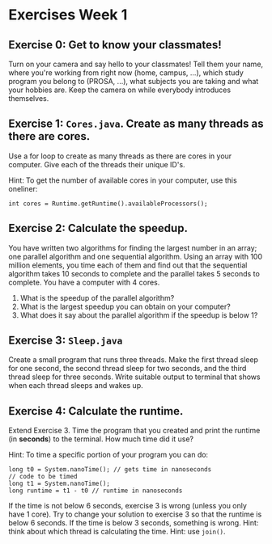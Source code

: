 # Exercises Week 1

## Exercise 0: Get to know your classmates!
Turn on your camera and say hello to your classmates! Tell them your name, where you're working from right now (home, campus, ...), which study program you belong to (PROSA, ...), what subjects you are taking and what your hobbies are. Keep the camera on while everybody introduces themselves.

## Exercise 1: `Cores.java`. Create as many threads as there are cores.
Use a for loop to create as many threads as there are cores in your computer. Give each of the threads their unique ID's.

Hint: To get the number of available cores in your computer, use this oneliner:

```
int cores = Runtime.getRuntime().availableProcessors();
```

## Exercise 2: Calculate the speedup.
You have written two algorithms for finding the largest number in an array; one parallel algorithm and one sequential algorithm. Using an array with 100 million elements, you time each of them and find out that the sequential algorithm takes 10 seconds to complete and the parallel takes 5 seconds to complete. You have a computer with 4 cores.

1. What is the speedup of the parallel algorithm?
2. What is the largest speedup you can obtain on your computer?
3. What does it say about the parallel algorithm if the speedup is below 1?

## Exercise 3: `Sleep.java`
Create a small program that runs three threads. Make the first thread sleep for one second, the second thread sleep for two seconds, and the third thread sleep for three seconds. Write suitable output to terminal that shows when each thread sleeps and wakes up.

## Exercise 4: Calculate the runtime.
Extend Exercise 3. Time the program that you created and print the runtime (in **seconds**) to the terminal. How much time did it use?

Hint: To time a specific portion of your program you can do:

```
long t0 = System.nanoTime(); // gets time in nanoseconds
// code to be timed
long t1 = System.nanoTime();
long runtime = t1 - t0 // runtime in nanoseconds
```

If the time is not below 6 seconds, exercise 3 is wrong (unless you only have 1 core). Try to change your solution to exercise 3 so that the runtime is below 6 seconds.
If the time is below 3 seconds, something is wrong. Hint: think about which thread is calculating the time. Hint: use `join()`.

